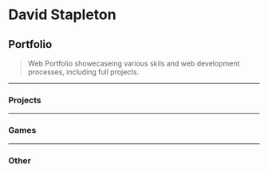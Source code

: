 # David Stapleton 
## Portfolio
> Web Portfolio showecaseing various skils and web development processes, including full projects.
---
### Projects

---
### Games

---
### Other 
